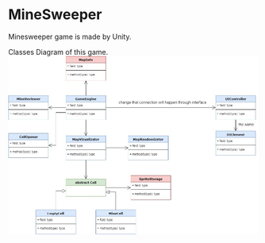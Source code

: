 # MineSweeper
Minesweeper game is made by Unity.

Classes Diagram of this game.
![Classes Diagram](minesweeper_diagram_classes.jpg)
      
